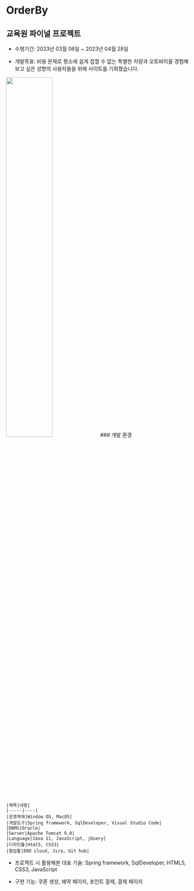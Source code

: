 # OrderBy
## 교육원 파이널 프로젝트

* 수행기간: 2023년 03월 06일 ~ 2023년 04월 28일

* 개발목표: 비용 문제로 평소에 쉽게 접할 수 없는 특별한 차량과 오토바이를 경험해보고 싶은 성향의 사용자들을 위해 사이트를 기획했습니다.

<div align="left">
  <img src="https://user-images.githubusercontent.com/118333635/236735637-7a40a1c7-f486-4e96-b6d4-45d81d7d5385.png" width="50%" height="50%">
  <span>
    ### 개발 환경

    |제목|내용|
    |-----|----|
    |운영체제|Window OS, MacOS|
    |개발도구|Spring framework, SqlDeveloper, Visual Studio Code|
    |DBMS|Oracle|
    |Server|Apache Tomcat 9.0|
    |Language|Java 11, JavaScript, jQuery|
    |디자인툴|Html5, CSS3|
    |협업툴|ERD cloud, Jira, Git hub|
  </span>
</div>



<div align= "center">
     

  
 </div>

* 프로젝트 시 활용해본 대표 기술: Spring framework, SqlDeveloper, HTML5, CSS3, JavaScript

* 구현 기능: 쿠폰 생성, 예약 페이지, 포인트 결제, 결제 페이지

